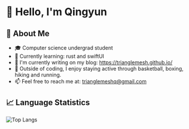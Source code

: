 # 👋 Hello, I'm Qingyun

## 🌟 About Me
- 🎓 Computer science undergrad student
- 🌱 Currently learning: rust and swiftUI
- 📝 I'm currently writing on my blog: https://trianglemesh.github.io/
- 🏀 Outside of coding, I enjoy staying active through basketball, boxing, hiking and running.
- 📫 Feel free to reach me at: trianglemeshq@gmail.com

## 📈 Language Statistics
![Top Langs](https://github-readme-stats.vercel.app/api/top-langs/?username=TriangleMesh&layout=compact&theme=transparent)
